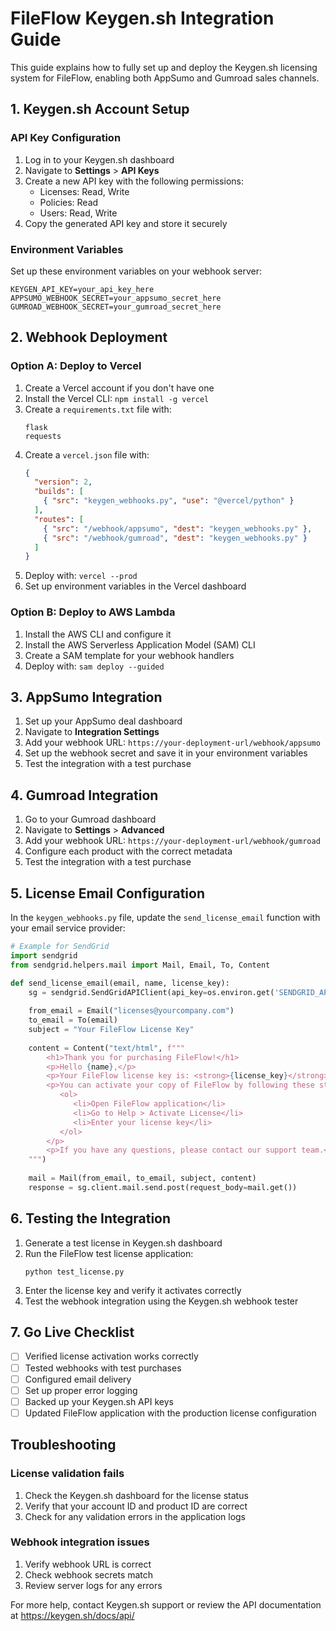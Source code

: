 # FileFlow Keygen.sh Integration Guide

This guide explains how to fully set up and deploy the Keygen.sh licensing system for FileFlow, enabling both AppSumo and Gumroad sales channels.

## 1. Keygen.sh Account Setup

### API Key Configuration

1. Log in to your Keygen.sh dashboard
2. Navigate to **Settings** > **API Keys**
3. Create a new API key with the following permissions:
   - Licenses: Read, Write
   - Policies: Read
   - Users: Read, Write
4. Copy the generated API key and store it securely

### Environment Variables

Set up these environment variables on your webhook server:

```
KEYGEN_API_KEY=your_api_key_here
APPSUMO_WEBHOOK_SECRET=your_appsumo_secret_here
GUMROAD_WEBHOOK_SECRET=your_gumroad_secret_here
```

## 2. Webhook Deployment

### Option A: Deploy to Vercel

1. Create a Vercel account if you don't have one
2. Install the Vercel CLI: `npm install -g vercel`
3. Create a `requirements.txt` file with:
   ```
   flask
   requests
   ```
4. Create a `vercel.json` file with:
   ```json
   {
     "version": 2,
     "builds": [
       { "src": "keygen_webhooks.py", "use": "@vercel/python" }
     ],
     "routes": [
       { "src": "/webhook/appsumo", "dest": "keygen_webhooks.py" },
       { "src": "/webhook/gumroad", "dest": "keygen_webhooks.py" }
     ]
   }
   ```
5. Deploy with: `vercel --prod`
6. Set up environment variables in the Vercel dashboard

### Option B: Deploy to AWS Lambda

1. Install the AWS CLI and configure it
2. Install the AWS Serverless Application Model (SAM) CLI
3. Create a SAM template for your webhook handlers
4. Deploy with: `sam deploy --guided`

## 3. AppSumo Integration

1. Set up your AppSumo deal dashboard
2. Navigate to **Integration Settings**
3. Add your webhook URL: `https://your-deployment-url/webhook/appsumo`
4. Set up the webhook secret and save it in your environment variables
5. Test the integration with a test purchase

## 4. Gumroad Integration

1. Go to your Gumroad dashboard
2. Navigate to **Settings** > **Advanced**
3. Add your webhook URL: `https://your-deployment-url/webhook/gumroad`
4. Configure each product with the correct metadata
5. Test the integration with a test purchase

## 5. License Email Configuration

In the `keygen_webhooks.py` file, update the `send_license_email` function with your email service provider:

```python
# Example for SendGrid
import sendgrid
from sendgrid.helpers.mail import Mail, Email, To, Content

def send_license_email(email, name, license_key):
    sg = sendgrid.SendGridAPIClient(api_key=os.environ.get('SENDGRID_API_KEY'))
    
    from_email = Email("licenses@yourcompany.com")
    to_email = To(email)
    subject = "Your FileFlow License Key"
    
    content = Content("text/html", f"""
        <h1>Thank you for purchasing FileFlow!</h1>
        <p>Hello {name},</p>
        <p>Your FileFlow license key is: <strong>{license_key}</strong></p>
        <p>You can activate your copy of FileFlow by following these steps:
           <ol>
              <li>Open FileFlow application</li>
              <li>Go to Help > Activate License</li>
              <li>Enter your license key</li>
           </ol>
        </p>
        <p>If you have any questions, please contact our support team.</p>
    """)
    
    mail = Mail(from_email, to_email, subject, content)
    response = sg.client.mail.send.post(request_body=mail.get())
```

## 6. Testing the Integration

1. Generate a test license in Keygen.sh dashboard
2. Run the FileFlow test license application:
   ```
   python test_license.py
   ```
3. Enter the license key and verify it activates correctly
4. Test the webhook integration using the Keygen.sh webhook tester

## 7. Go Live Checklist

- [ ] Verified license activation works correctly
- [ ] Tested webhooks with test purchases
- [ ] Configured email delivery
- [ ] Set up proper error logging
- [ ] Backed up your Keygen.sh API keys
- [ ] Updated FileFlow application with the production license configuration

## Troubleshooting

### License validation fails

1. Check the Keygen.sh dashboard for the license status
2. Verify that your account ID and product ID are correct
3. Check for any validation errors in the application logs

### Webhook integration issues

1. Verify webhook URL is correct
2. Check webhook secrets match
3. Review server logs for any errors

For more help, contact Keygen.sh support or review the API documentation at https://keygen.sh/docs/api/
